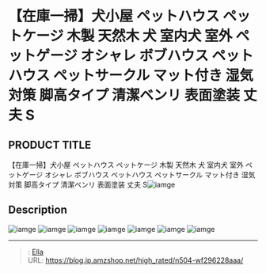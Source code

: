 # 【在庫一掃】犬小屋  ペットハウス ペットケージ 木製 天然木 犬 室内犬 室外 ペットゲージ オシャレ ボブハウス ペットハウス ペットサークル マット付き 湿気対策  脚高タイプ 清潔ベンリ 表面塗装 丈夫 S


## PRODUCT TITLE 

【在庫一掃】犬小屋  ペットハウス ペットケージ 木製 天然木 犬 室内犬 室外 ペットゲージ オシャレ ボブハウス ペットハウス ペットサークル マット付き 湿気対策  脚高タイプ 清潔ベンリ 表面塗装 丈夫 S![iamge](nan)

## Description











![iamge](nan)
![iamge](nan)
![iamge](nan)
![iamge](nan)
![iamge](nan)
![iamge](nan)
![iamge](nan)


---

> : [Ella](https://blog.jp.amzshop.net/)  
> URL: https://blog.jp.amzshop.net/high_rated/n504-wf296228aaa/  

